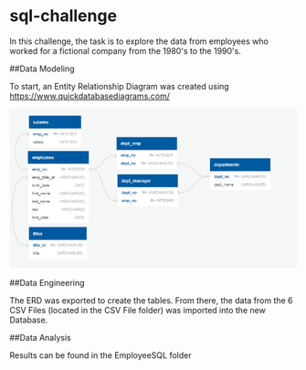 # sql-challenge

In this challenge, the task is to explore the data from employees who worked for a fictional company from the 1980's to the 1990's.

##Data Modeling

To start, an Entity Relationship Diagram was created using https://www.quickdatabasediagrams.com/

![image1](ERD.png)

##Data Engineering

The ERD was exported to create the tables. From there, the data from the 6 CSV Files (located in the CSV File folder) was imported into the new Database.

##Data Analysis

Results can be found in the EmployeeSQL folder
